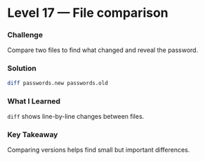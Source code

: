 # Level 17 — File comparison

### Challenge
Compare two files to find what changed and reveal the password.

### Solution
```bash
diff passwords.new passwords.old
```

### What I Learned
`diff` shows line-by-line changes between files.

### Key Takeaway
Comparing versions helps find small but important differences.

